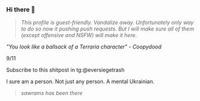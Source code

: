 ### Hi there 👋

> _This profile is guest-friendly. Vandalize away. Unfortunately only way to do so now it pushing push requests. But I will make sure all of them (except offensive and NSFW) will make it here._

_"You look like a ballsack of a Terraria character" - Coopydood_

9/11

Subscribe to this shitpost in tg:@eversiegetrash

I sure am a person.
Not just any person.
A mental Ukrainian.

> _sawrams has been there_
<!-- This bio was infected by Coopydood -->

<!--
**eversiege/eversiege** is a ✨ _special_ ✨ repository because its `README.md` (this file) appears on your GitHub profile.

Here are some ideas to get you started:

- 🔭 I’m currently working on ...
- 🌱 I’m currently learning ...
- 👯 I’m looking to collaborate on ...
- 🤔 I’m looking for help with ...
- 💬 Ask me about ...
- 📫 How to reach me: ...
- 😄 Pronouns: ...
- ⚡ Fun fact: ...
-->
